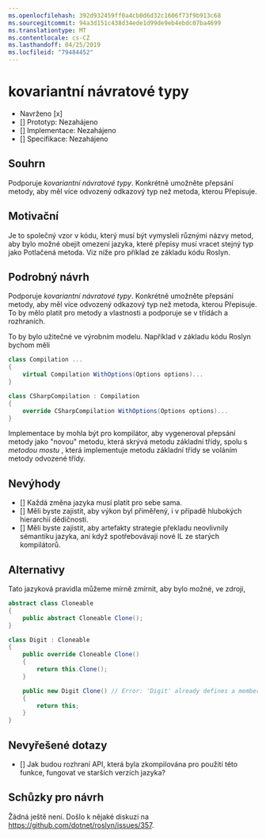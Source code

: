 ```yaml
---
ms.openlocfilehash: 392d932459ff0a4cb0d6d32c1606f73f9b913c68
ms.sourcegitcommit: 94a3d151c438d34ede1d99de9eb4ebdc07ba4699
ms.translationtype: MT
ms.contentlocale: cs-CZ
ms.lasthandoff: 04/25/2019
ms.locfileid: "79484452"
---
```

# <a name="covariant-return-types"></a>kovariantní návratové typy

* Navrženo [x]
* [] Prototyp: Nezahájeno
* [] Implementace: Nezahájeno
* [] Specifikace: Nezahájeno

## <a name="summary"></a>Souhrn
[summary]: #summary

Podporuje _kovariantní návratové typy_. Konkrétně umožněte přepsání metody, aby měl více odvozený odkazový typ než metoda, kterou Přepisuje.

## <a name="motivation"></a>Motivační
[motivation]: #motivation

Je to společný vzor v kódu, který musí být vymysleli různými názvy metod, aby bylo možné obejít omezení jazyka, které přepisy musí vracet stejný typ jako Potlačená metoda. Viz níže pro příklad ze základu kódu Roslyn.

## <a name="detailed-design"></a>Podrobný návrh
[design]: #detailed-design

Podporuje _kovariantní návratové typy_. Konkrétně umožněte přepsání metody, aby měl více odvozený odkazový typ než metoda, kterou Přepisuje. To by mělo platit pro metody a vlastnosti a podporuje se v třídách a rozhraních.

To by bylo užitečné ve výrobním modelu. Například v základu kódu Roslyn bychom měli

``` cs
class Compilation ...
{
    virtual Compilation WithOptions(Options options)...
}
```

``` cs
class CSharpCompilation : Compilation
{
    override CSharpCompilation WithOptions(Options options)...
}
```

Implementace by mohla být pro kompilátor, aby vygeneroval přepsání metody jako "novou" metodu, která skrývá metodu základní třídy, spolu s _metodou mostu_ , která implementuje metodu základní třídy se voláním metody odvozené třídy.

## <a name="drawbacks"></a>Nevýhody
[drawbacks]: #drawbacks

- [] Každá změna jazyka musí platit pro sebe sama.
- [] Měli byste zajistit, aby výkon byl přiměřený, i v případě hlubokých hierarchií dědičnosti.
- [] Měli byste zajistit, aby artefakty strategie překladu neovlivnily sémantiku jazyka, ani když spotřebovávají nové IL ze starých kompilátorů.

## <a name="alternatives"></a>Alternativy
[alternatives]: #alternatives

Tato jazyková pravidla můžeme mírně zmírnit, aby bylo možné, ve zdroji,

```csharp
abstract class Cloneable
{
    public abstract Cloneable Clone();
}

class Digit : Cloneable
{
    public override Cloneable Clone()
    {
        return this.Clone();
    }

    public new Digit Clone() // Error: 'Digit' already defines a member called 'Clone' with the same parameter types
    {
        return this;
    }
}
```

## <a name="unresolved-questions"></a>Nevyřešené dotazy
[unresolved]: #unresolved-questions

- [] Jak budou rozhraní API, která byla zkompilována pro použití této funkce, fungovat ve starších verzích jazyka?

## <a name="design-meetings"></a>Schůzky pro návrh

Žádná ještě není. Došlo k nějaké diskuzi na <https://github.com/dotnet/roslyn/issues/357>.